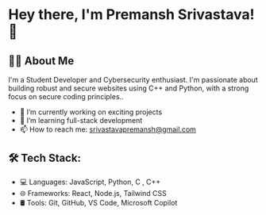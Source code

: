 # Hey there, I'm Premansh Srivastava! 👋

## 👨‍💻 About Me
I'm a Student Developer and Cybersecurity enthusiast. I'm passionate about building robust and secure websites using C++ and Python, with a strong focus on secure coding principles..

- 🔭 I’m currently working on exciting projects
- 🌱 I’m learning full-stack development
- 📫 How to reach me: srivastavapremansh@gmail.com

## 🛠️ Tech Stack:
- 💻 Languages: JavaScript, Python, C , C++
- 🌐 Frameworks: React, Node.js, Tailwind CSS
- 🛢️ Tools: Git, GitHub, VS Code, Microsoft Copilot
